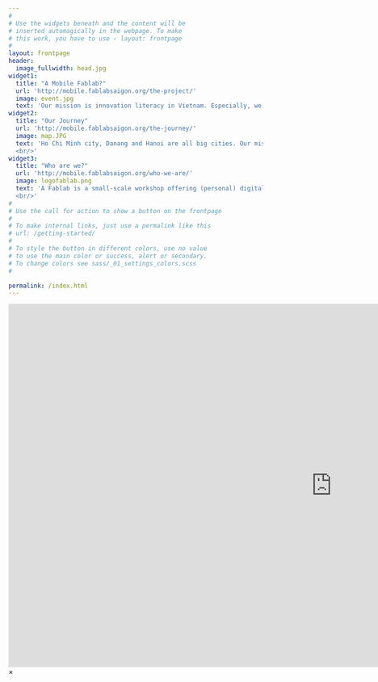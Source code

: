 ```yaml
---
#
# Use the widgets beneath and the content will be
# inserted automagically in the webpage. To make
# this work, you have to use › layout: frontpage
#
layout: frontpage
header:
  image_fullwidth: head.jpg
widget1:
  title: "A Mobile Fablab?"
  url: 'http://mobile.fablabsaigon.org/the-project/'
  image: event.jpg
  text: 'Our mission is innovation literacy in Vietnam. Especially, we want to show kids’ throughout Vietnam that digital fabrication can help make their dreams come true.'
widget2:
  title: "Our Journey"
  url: 'http://mobile.fablabsaigon.org/the-journey/'
  image: map.JPG
  text: 'Ho Chi Minh city, Danang and Hanoi are all big cities. Our mission is innovation literacy and we want to reach out to smaller cities in Vietnam.
  <br/>'
widget3:
  title: "Who are we?"
  url: 'http://mobile.fablabsaigon.org/who-we-are/'
  image: logofablab.png
  text: 'A Fablab is a small-scale workshop offering (personal) digital fabrication. Fablab Saigon started in March 2014 in Binh Tanh district, the center of Ho Chi Minh City. 
  <br/>'
# 
# Use the call for action to show a button on the frontpage
#
# To make internal links, just use a permalink like this 
# url: /getting-started/
#
# To style the button in different colors, use no value
# to use the main color or success, alert or secondary.
# To change colors see sass/_01_settings_colors.scss
#

permalink: /index.html
---
```

<div id="videoModal" class="reveal-modal large" data-reveal="">
  <div class="flex-video widescreen vimeo" style="display: block;">
    <iframe width="1280" height="720" src="https://www.youtube.com/embed/3b5zCFSmVvU" frameborder="0" allowfullscreen></iframe>
  </div>
  <a class="close-reveal-modal">&#215;</a>
</div>
